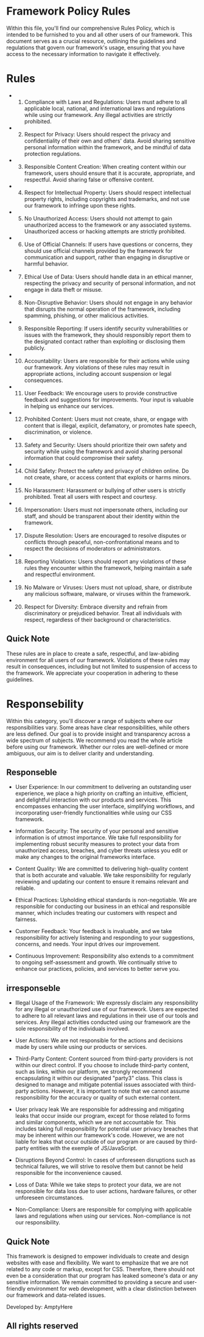 # Framework Policy Rules
Within this file, you'll find our comprehensive Rules Policy, which is intended to be furnished to you and all other users of our framework. This document serves as a crucial resource, outlining the guidelines and regulations that govern our framework's usage, ensuring that you have access to the necessary information to navigate it effectively.

# Rules

- 1. Compliance with Laws and Regulations: Users must adhere to all applicable local, national, and international laws and regulations while using our framework. Any illegal activities are strictly prohibited.

- 2. Respect for Privacy: Users should respect the privacy and confidentiality of their own and others' data. Avoid sharing sensitive personal information within the framework, and be mindful of data protection regulations.

- 3. Responsible Content Creation: When creating content within our framework, users should ensure that it is accurate, appropriate, and respectful. Avoid sharing false or offensive content.

- 4. Respect for Intellectual Property: Users should respect intellectual property rights, including copyrights and trademarks, and not use our framework to infringe upon these rights.

- 5. No Unauthorized Access: Users should not attempt to gain unauthorized access to the framework or any associated systems. Unauthorized access or hacking attempts are strictly prohibited.

- 6. Use of Official Channels: If users have questions or concerns, they should use official channels provided by the framework for communication and support, rather than engaging in disruptive or harmful behavior.

- 7. Ethical Use of Data: Users should handle data in an ethical manner, respecting the privacy and security of personal information, and not engage in data theft or misuse.

- 8. Non-Disruptive Behavior: Users should not engage in any behavior that disrupts the normal operation of the framework, including spamming, phishing, or other malicious activities.

- 9. Responsible Reporting: If users identify security vulnerabilities or issues with the framework, they should responsibly report them to the designated contact rather than exploiting or disclosing them publicly.

- 10. Accountability: Users are responsible for their actions while using our framework. Any violations of these rules may result in appropriate actions, including account suspension or legal consequences.

- 11. User Feedback: We encourage users to provide constructive feedback and suggestions for improvements. Your input is valuable in helping us enhance our services.

- 12. Prohibited Content: Users must not create, share, or engage with content that is illegal, explicit, defamatory, or promotes hate speech, discrimination, or violence.

- 13. Safety and Security: Users should prioritize their own safety and security while using the framework and avoid sharing personal information that could compromise their safety.

- 14. Child Safety: Protect the safety and privacy of children online. Do not create, share, or access content that exploits or harms minors.

- 15. No Harassment: Harassment or bullying of other users is strictly prohibited. Treat all users with respect and courtesy.

- 16. Impersonation: Users must not impersonate others, including our staff, and should be transparent about their identity within the framework.

- 17. Dispute Resolution: Users are encouraged to resolve disputes or conflicts through peaceful, non-confrontational means and to respect the decisions of moderators or administrators.

- 18. Reporting Violations: Users should report any violations of these rules they encounter within the framework, helping maintain a safe and respectful environment.

- 19. No Malware or Viruses: Users must not upload, share, or distribute any malicious software, malware, or viruses within the framework.

- 20. Respect for Diversity: Embrace diversity and refrain from discriminatory or prejudiced behavior. Treat all individuals with respect, regardless of their background or characteristics.

## Quick Note
These rules are in place to create a safe, respectful, and law-abiding environment for all users of our framework. Violations of these rules may result in consequences, including but not limited to suspension of access to the framework. We appreciate your cooperation in adhering to these guidelines.


# Responsebility
Within this category, you'll discover a range of subjects where our responsibilities vary. Some areas have clear responsibilities, while others are less defined. Our goal is to provide insight and transparency across a wide spectrum of subjects. We recommend you read the whole article before using our framework. Whether our roles are well-defined or more ambiguous, our aim is to deliver clarity and understanding.

## Responseble
- User Experience:
 In our commitment to delivering an outstanding user experience, we place a high priority on crafting an intuitive, efficient, and delightful interaction with our products and services. This encompasses enhancing the user interface, simplifying workflows, and incorporating user-friendly functionalities while using our CSS framework.

- Information Security:
  The security of your personal and sensitive information is of utmost importance. We take full responsibility for implementing robust security measures to protect your data from unauthorized access, breaches, and cyber threats unless you edit or make any changes to the original frameworks interface.
  
- Content Quality:
  We are committed to delivering high-quality content that is both accurate and valuable. We take responsibility for regularly reviewing and updating our content to ensure it remains relevant and reliable.

- Ethical Practices:
  Upholding ethical standards is non-negotiable. We are responsible for conducting our business in an ethical and responsible manner, which includes treating our customers with respect and fairness.

- Customer Feedback:
  Your feedback is invaluable, and we take responsibility for actively listening and responding to your suggestions, concerns, and needs. Your input drives our improvement.

- Continuous Improvement:
  Responsibility also extends to a commitment to ongoing self-assessment and growth. We continually strive to enhance our practices, policies, and services to better serve you.
  
## irresponseble
- Illegal Usage of the Framework:
  We expressly disclaim any responsibility for any illegal or unauthorized use of our framework. Users are expected to adhere to all   relevant laws and regulations in their use of our tools and services. Any illegal activities conducted using our framework are the sole responsibility of the individuals involved.

- User Actions:
  We are not responsible for the actions and decisions made by users while using our products or services.
  
- Third-Party Content:
Content sourced from third-party providers is not within our direct control. If you choose to include third-party content, such as links, within our platform, we strongly recommend encapsulating it within our designated "party3" class. This class is designed to manage and mitigate potential issues associated with third-party actions. However, it is important to note that we cannot assume responsibility for the accuracy or quality of such external content.

- User privacy leak
We are responsible for addressing and mitigating leaks that occur inside our program, except for those related to forms and similar components, which we are not accountable for. This includes taking full responsibility for potential user privacy breaches that may be inherent within our framework's code. However, we are not liable for leaks that occur outside of our program or are caused by third-party entities with the exemple of JS/JavaScript.

- Disruptions Beyond Control:
In cases of unforeseen disruptions such as technical failures, we will strive to resolve them but cannot be held responsible for the inconvenience caused.

- Loss of Data:
 While we take steps to protect your data, we are not responsible for data loss due to user actions, hardware failures, or other unforeseen circumstances.

- Non-Compliance:
  Users are responsible for complying with applicable laws and regulations when using our services. Non-compliance is not our responsibility.
  
## Quick Note
This framework is designed to empower individuals to create and design websites with ease and flexibility. We want to emphasize that we are not related to any code or markup, except for CSS. Therefore, there should not even be a consideration that our program has leaked someone's data or any sensitive information. We remain committed to providing a secure and user-friendly environment for web development, with a clear distinction between our framework and data-related issues.

Developed by: AmptyHere
## All rights reserved
